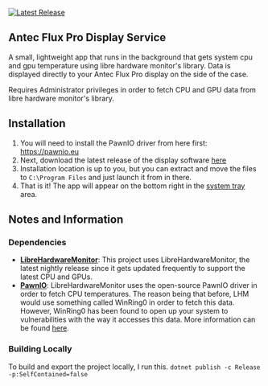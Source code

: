 [![Latest Release](https://github.com/archotechna/antec-flux-pro-display-lightweight/actions/workflows/dotnet-build-and-push.yml/badge.svg)](https://github.com/archotechna/antec-flux-pro-display-lightweight/actions/workflows/dotnet-build-and-push.yml)
## Antec Flux Pro Display Service
A small, lightweight app that runs in the background that gets system cpu and gpu temperature using libre hardware monitor's library. Data is displayed directly to your Antec Flux Pro display on the side of the case. 

Requires Administrator privileges in order to fetch CPU and GPU data from libre hardware monitor's library.

## Installation
1. You will need to install the PawnIO driver from here first: https://pawnio.eu
2. Next, download the latest release of the display software [here](https://github.com/archotechna/antec-flux-pro-display-lightweight/releases/latest)
3. Installation location is up to you, but you can extract and move the files to `C:\Program Files` and just launch it from in there.
4. That is it! The app will appear on the bottom right in the [system tray](https://dsurf.net/images/W11-HiddenIcons01-B.png) area.

## Notes and Information
### Dependencies
- [**LibreHardwareMonitor**](https://github.com/LibreHardwareMonitor/LibreHardwareMonitor): This project uses LibreHardwareMonitor, the latest nightly release since it gets updated frequently to support the latest CPU and GPUs.
- [**PawnIO**](https://github.com/namazso/PawnIO): LibreHardwareMonitor uses the open-source PawnIO driver in order to fetch CPU temperatures. The reason being that before, LHM would use something called WinRing0 in order to fetch this data. However, WinRing0 has been found to open up your system to vulnerabilities with the way it accesses this data. More information can be found [here](https://support.microsoft.com/en-us/windows/microsoft-defender-antivirus-alert-vulnerabledriver-winnt-winring0-eb057830-d77b-41a2-9a34-015a5d203c42).

### Building Locally
To build and export the project locally, I run this.
`dotnet publish -c Release -p:SelfContained=false`
